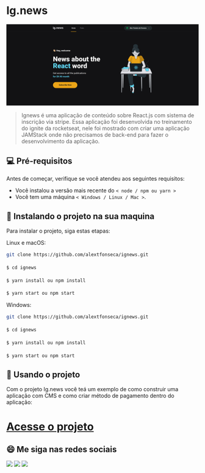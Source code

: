 # Ig.news

<img src="public/ignews.png" alt="exemplo imagem">

> Ignews é uma aplicação de conteúdo sobre React.js com sistema de inscrição via stripe. Essa aplicação foi desenvolvida no treinamento do ignite da rocketseat, nele foi mostrado com criar uma aplicação JAMStack onde não precisamos de back-end para fazer o desenvolvimento da aplicação.

## 💻 Pré-requisitos

Antes de começar, verifique se você atendeu aos seguintes requisitos:

- Você instalou a versão mais recente do `< node / npm ou yarn >`
- Você tem uma máquina `< Windows / Linux / Mac >`.

## 🚀 Instalando o projeto na sua maquina

Para instalar o projeto, siga estas etapas:

Linux e macOS:

```bash
git clone https://github.com/alextfonseca/ignews.git

$ cd ignews

$ yarn install ou npm install

$ yarn start ou npm start
```

Windows:

```bash
git clone https://github.com/alextfonseca/ignews.git

$ cd ignews

$ yarn install ou npm install

$ yarn start ou npm start
```

## 🧾 Usando o projeto

Com o projeto Ig.news você teá um exemplo de como construir uma aplicação com CMS e como criar método de pagamento dentro do aplicação:

# <a href="https://github.com/alextfonseca/ignews">Acesse o projeto</a>

## 😄 Me siga nas redes sociais<br>

<p align="left">

  <a href="https://www.linkedin.com/in/alex-teixeira-da-fonseca-5a99931a2/" alt="Linkedin">
  <img src="https://img.shields.io/badge/-Linkedin-0e76a8?style=flat-square&logo=Linkedin&logoColor=white&link=LINK-DO-SEU-LINKEDIN" /></a>

  <a href="https://wa.me/+5511976184659?text=Olá%20Alex" alt="WhatsApp">
  <img src="https://img.shields.io/badge/-WhatsApp-25d366?style=flat-square&labelColor=25d366&logo=whatsapp&logoColor=white&link=API-DO-SEU-WHATSAPP"/></a>

  <a href="https://www.instagram.com/devalextf/?hl=pt-br" alt="Instagram">
  <img src="https://img.shields.io/badge/-Instagram-DF0174?style=flat-square&labelColor=DF0174&logo=instagram&logoColor=white&link=LINK-DO-SEU-INSTAGRAM"/></a>
</p>
